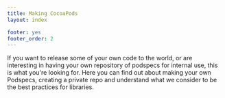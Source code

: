 ```yaml
---
title: Making CocoaPods
layout: index

footer: yes
footer_order: 2
---
```


<p> If you want to release some of your own code to the world, or are interesting in having your own repository of podspecs for internal use, this is what you're looking for. Here you can find out about making your own Podspecs, creating a private repo and understand what we consider to be the best practices for libraries.</p>